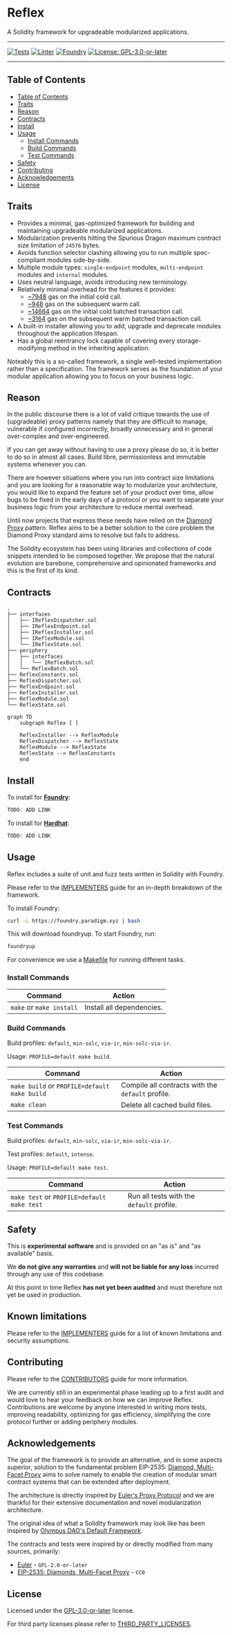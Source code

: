 # Reflex

A Solidity framework for upgradeable modularized applications.

---

[![Tests][gha-contracts-badge]][gha-contracts] [![Linter][gha-lint-badge]][gha-lint] [![Foundry][foundry-badge]][foundry] [![License: GPL-3.0-or-later][license-badge]][license]

[gha-contracts]: https://github.com/Chroma-Org/Reflex/actions/workflows/contracts.yml
[gha-contracts-badge]: https://github.com/Chroma-Org/Reflex/actions/workflows/contracts.yml/badge.svg
[gha-lint]: https://github.com/Chroma-Org/Reflex/actions/workflows/lint.yml
[gha-lint-badge]: https://github.com/Chroma-Org/Reflex/actions/workflows/lint.yml/badge.svg
[foundry]: https://getfoundry.sh/
[foundry-badge]: https://img.shields.io/badge/Built%20with-Foundry-DEA584.svg
[license]: https://www.gnu.org/licenses/gpl-3.0
[license-badge]: https://img.shields.io/badge/License-GPL--3.0--or--later-blue

---

## Table of Contents

- [Table of Contents](#table-of-contents)
- [Traits](#traits)
- [Reason](#reason)
- [Contracts](#contracts)
- [Install](#install)
- [Usage](#usage)
  - [Install Commands](#install-commands)
  - [Build Commands](#build-commands)
  - [Test Commands](#test-commands)
- [Safety](#safety)
- [Contributing](#contributing)
- [Acknowledgements](#acknowledgements)
- [License](#license)

## Traits

- Provides a minimal, gas-optimized framework for building and maintaining upgradeable modularized applications.
- Modularization prevents hitting the Spurious Dragon maximum contract size limitation of `24576` bytes.
- Avoids function selector clashing allowing you to run multiple spec-compliant modules side-by-side.
- Multiple module types: `single-endpoint` modules, `multi-endpoint` modules and `internal` modules.
- Uses neutral language, avoids introducing new terminology.
- Relatively minimal overhead for the features it provides:
  - [~7948](test/GasBenchmark.t.sol) gas on the initial cold call.
  - [~948](test/GasBenchmark.t.sol) gas on the subsequent warm call.
  - [~14664](test/GasBenchmark.t.sol) gas on the initial cold batched transaction call.
  - [~3164](test/GasBenchmark.t.sol) gas on the subsequent warm batched transaction call.
- A built-in installer allowing you to add, upgrade and deprecate modules throughout the application lifespan.
- Has a global reentrancy lock capable of covering every storage-modifying method in the inheriting application.

Noteably this is a so-called framework, a single well-tested implementation rather than a specification.
The framework serves as the foundation of your modular application allowing you to focus on your business logic.

## Reason

In the public discourse there is a lot of valid critique towards the use of (upgradeable) proxy patterns namely that they are difficult to manage, vulnerable if configured incorrectly, broadly unnecessary and in general over-complex and over-engineered.

If you can get away without having to use a proxy please do so, it is better to do so in almost all cases. Build libre, permissionless and immutable systems whenever you can.

There are however situations where you run into contract size limitations and you are looking for a reasonable way to modularize your architecture, you would like to expand the feature set of your product over time, allow bugs to be fixed in the early days of a protocol or you want to separate your business logic from your architecture to reduce mental overhead.

Until now projects that express these needs have relied on the [Diamond Proxy](https://eips.ethereum.org/EIPS/eip-2535) pattern. Reflex aims to be a better solution to the core problem the Diamond Proxy standard aims to resolve but fails to address.

The Solidity ecosystem has been using libraries and collections of code snippets intended to be composed together. We propose that the natural evolution are barebone, comprehensive and opinionated frameworks and this is the first of its kind.

## Contracts

```
.
├── interfaces
│   ├── IReflexDispatcher.sol
│   ├── IReflexEndpoint.sol
│   ├── IReflexInstaller.sol
│   ├── IReflexModule.sol
│   └── IReflexState.sol
├── periphery
│   ├── interfaces
│   │   └── IReflexBatch.sol
│   └── ReflexBatch.sol
├── ReflexConstants.sol
├── ReflexDispatcher.sol
├── ReflexEndpoint.sol
├── ReflexInstaller.sol
├── ReflexModule.sol
└── ReflexState.sol
```

```mermaid
graph TD
    subgraph Reflex [ ]

    ReflexInstaller --> ReflexModule
    ReflexDispatcher --> ReflexState
    ReflexModule --> ReflexState
    ReflexState --> ReflexConstants
    end
```

## Install

To install for [**Foundry**](https://github.com/foundry-rs/foundry):

```sh
TODO: ADD LINK
```

To install for [**Hardhat**](https://github.com/nomiclabs/hardhat):

```sh
TODO: ADD LINK
```

## Usage

Reflex includes a suite of unit and fuzz tests written in Solidity with Foundry.

Please refer to the [IMPLEMENTERS](docs/IMPLEMENTERS.md) guide for an in-depth breakdown of the framework.

To install Foundry:

```sh
curl -L https://foundry.paradigm.xyz | bash
```

This will download foundryup. To start Foundry, run:

```sh
foundryup
```

For convenience we use a [Makefile](/Makefile) for running different tasks.

### Install Commands

| Command                  | Action                    |
| ------------------------ | ------------------------- |
| `make` or `make install` | Install all dependencies. |

### Build Commands

Build profiles: `default`, `min-solc`, `via-ir`, `min-solc-via-ir`.

Usage: `PROFILE=default make build`.

| Command                                      | Action                                            |
| -------------------------------------------- | ------------------------------------------------- |
| `make build` or `PROFILE=default make build` | Compile all contracts with the `default` profile. |
| `make clean`                                 | Delete all cached build files.                    |

### Test Commands

Build profiles: `default`, `min-solc`, `via-ir`, `min-solc-via-ir`.

Test profiles: `default`, `intense`.

Usage: `PROFILE=default make test`.

| Command                                    | Action                                    |
| ------------------------------------------ | ----------------------------------------- |
| `make test` or `PROFILE=default make test` | Run all tests with the `default` profile. |

## Safety

This is **experimental software** and is provided on an "as is" and "as available" basis.

We **do not give any warranties** and **will not be liable for any loss** incurred through any use of this codebase.

At this point in time Reflex **has not yet been audited** and must therefore not yet be used in production.

## Known limitations

Please refer to the [IMPLEMENTERS](docs/IMPLEMENTERS.md#security-assumptions-and-known-limitations) guide for a list of known limitations and security assumptions.

## Contributing

Please refer to the [CONTRIBUTORS](docs/CONTRIBUTORS.md) guide for more information.

We are currently still in an experimental phase leading up to a first audit and would love to hear your feedback on how we can improve Reflex. Contributions are welcome by anyone interested in writing more tests, improving readability, optimizing for gas efficiency, simplifying the core protocol further or adding periphery modules.

## Acknowledgements

The goal of the framework is to provide an alternative, and in some aspects superior, solution to the fundamental problem EIP-2535: [Diamond, Multi-Facet Proxy](https://eips.ethereum.org/EIPS/eip-2535) aims to solve namely to enable the creation of modular smart contract systems that can be extended after deployment.

The architecture is directly inspired by [Euler's Proxy Protocol](https://docs.euler.finance/developers/proxy-protocol) and we are thankful for their extensive documentation and novel modularization architecture.

The original idea of what a Solidity framework may look like has been inspired by [Olympus DAO's Default Framework](https://github.com/fullyallocated/Default).

The contracts and tests were inspired by or directly modified from many sources, primarily:

- [Euler](https://github.com/euler-xyz/euler-contracts) - `GPL-2.0-or-later`
- [EIP-2535: Diamonds, Multi-Facet Proxy](https://eips.ethereum.org/EIPS/eip-2535) - `CC0`

## License

Licensed under the [GPL-3.0-or-later](/LICENSE) license.

For third party licenses please refer to [THIRD_PARTY_LICENSES](/THIRD_PARTY_LICENSES).

